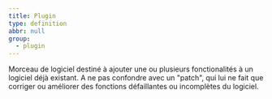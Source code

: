 ```yaml
---
title: Plugin
type: definition
abbr: null
group:
  - plugin
---
```

Morceau de logiciel destiné à ajouter une ou plusieurs fonctionalités à un logiciel déjà existant. A ne pas confondre avec un "patch", qui lui ne fait que corriger ou améliorer des fonctions défaillantes ou incomplètes du logiciel.
